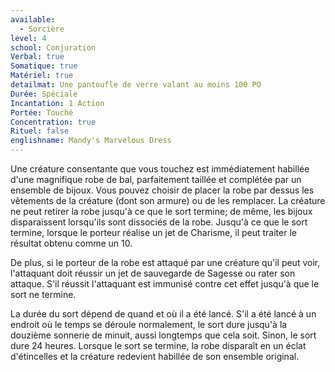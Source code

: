 ```yaml
---
available:
  - Sorcière
level: 4
school: Conjuration
Verbal: true
Somatique: true
Matériel: true
detailmat: Une pantoufle de verre valant au moins 100 PO
Durée: Spéciale
Incantation: 1 Action
Portée: Touché
Concentration: true
Rituel: false
englishname: Mandy's Marvelous Dress
---
```

Une créature consentante que vous touchez est immédiatement habillée d'une magnifique robe de bal, parfaitement taillée et complétée par un ensemble de bijoux. Vous pouvez choisir de placer la robe par dessus les vêtements de la créature (dont son armure) ou de les remplacer. La créature ne peut retirer la robe jusqu'à ce que le sort termine; de même, les bijoux disparaissent lorsqu'ils sont dissociés de la robe. Jusqu'à ce que le sort termine, lorsque le porteur réalise un jet de Charisme, il peut traiter le résultat obtenu comme un 10.

De plus, si le porteur de la robe est attaqué par une créature qu'il peut voir, l'attaquant doit réussir un jet de sauvegarde de Sagesse ou rater son attaque. S'il réussit l'attaquant est immunisé contre cet effet jusqu'à que le sort ne termine.

La durée du sort dépend de quand et où il a été lancé. S'il a été lancé à un endroit où le temps se déroule normalement, le sort dure jusqu'à la douzième sonnerie de minuit, aussi longtemps que cela soit. Sinon, le sort dure 24 heures.  Lorsque le sort se termine, la robe disparaît en un éclat d'étincelles et la créature redevient habillée de son ensemble original.
